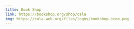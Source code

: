 ```yaml
---
title: Book Shop
link: https://bookshop.org/shop/cala
img: https://cala-web.org/files/logos/bookshop-icon.png
---
```

